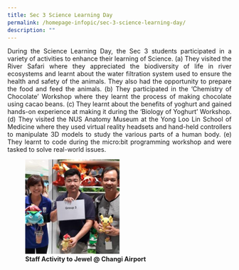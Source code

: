 ```yaml
---
title: Sec 3 Science Learning Day
permalink: /homepage-infopic/sec-3-science-learning-day/
description: ""
---
```

<p style="text-align: justify;"> During the Science Learning Day, the Sec 3 students participated in a variety of activities to enhance their learning of Science. (a) They visited the River Safari where they appreciated the biodiversity of life in river ecosystems and learnt about the water filtration system used to ensure the health and safety of the animals. They also had the opportunity to prepare the food and feed the animals. (b) They participated in the ‘Chemistry of Chocolate’ Workshop where they learnt the process of making chocolate using cacao beans. (c) They learnt about the benefits of yoghurt and gained hands-on experience at making it during the ‘Biology of Yoghurt’ Workshop. (d) They visited the NUS Anatomy Museum at the Yong Loo Lin School of Medicine where they used virtual reality headsets and hand-held controllers to manipulate 3D models to study the various parts of a human body. (e) They learnt to code during the micro:bit programming workshop and were tasked to solve real-world issues. </p>

<figure>
	<a href="/images/Jewel%20outing/032-Ee-Leng-Elaine-Seah-250x250.jpg" target = "_blank"> <img src="/images/Jewel%20outing/032-Ee-Leng-Elaine-Seah-250x250.jpg"
     style="width:50%"></a>
<figcaption>
	<strong> Staff Activity to Jewel @ Changi Airport </strong>
	</figcaption>
</figure>

